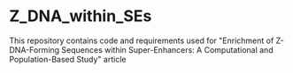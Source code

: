 # Z_DNA_within_SEs
This repository contains code and requirements used for "Enrichment of Z-DNA-Forming Sequences within Super-Enhancers: A Computational and Population-Based Study" article
